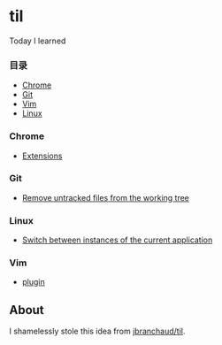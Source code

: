 # til
Today I learned

### 目录

* [Chrome](#chrome)
* [Git](#git)
* [Vim](#vim)
* [Linux](#linux)

### Chrome

- [Extensions](chrome/extensions.md)


### Git

- [Remove untracked files from the working tree](git/git-clean.md)


### Linux

- [Switch between instances of the current application](linux/switch-application.md)

### Vim

- [plugin](vim/plugin.md)


## About

I shamelessly stole this idea from 
[jbranchaud/til](https://github.com/jbranchaud/til).


